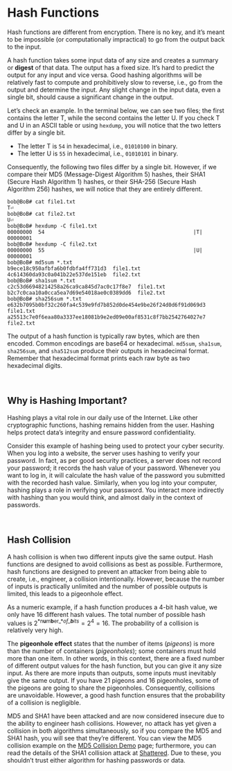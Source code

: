 # Hash Functions

Hash functions are different from encryption. There is no key, and it’s meant to be impossible (or computationally impractical) to go from the output back to the input.

A hash function takes some input data of any size and creates a summary or **digest** of that data. The output has a fixed size. It’s hard to predict the output for any input and vice versa. Good hashing algorithms will be relatively fast to compute and prohibitively slow to reverse, i.e., go from the output and determine the input. Any slight change in the input data, even a single bit, should cause a significant change in the output.

Let’s check an example. In the terminal below, we can see two files; the first contains the letter T, while the second contains the letter U. If you check T and U in an ASCII table or using `hexdump`, you will notice that the two letters differ by a single bit.

- The letter T is `54` in hexadecimal, i.e., `01010100` in binary.
- The letter U is `55` in hexadecimal, i.e., `01010101` in binary.

Consequently, the following two files differ by a single bit. However, if we compare their <span style="color: inherit;">MD5</span> (Message-Digest Algorithm 5) hashes, their SHA1 (Secure Hash Algorithm 1) hashes, or their <span style="color: inherit;">SHA-256</span> (Secure Hash Algorithm 256) hashes, we will notice that they are entirely different.

```shell
bob@BoB# cat file1.txt 
T⏎
bob@BoB# cat file2.txt 
U⏎   
bob@BoB# hexdump -C file1.txt 
00000000  54                                                |T|
00000001
bob@BoB# hexdump -C file2.txt 
00000000  55                                                |U|
00000001
bob@BoB# md5sum *.txt
b9ece18c950afbfa6b0fdbfa4ff731d3  file1.txt
4c614360da93c0a041b22e537de151eb  file2.txt
bob@BoB# sha1sum *.txt
c2c53d66948214258a26ca9ca845d7ac0c17f8e7  file1.txt
b2c7c0caa10a0cca5ea7d69e54018ae0c0389dd6  file2.txt
bob@BoB# sha256sum *.txt
e632b7095b0bf32c260fa4c539e9fd7b852d0de454e9be26f24d0d6f91d069d3  file1.txt
a25513c7e0f6eaa80a3337ee18081b9e2ed09e00af8531c8f7bb2542764027e7  file2.txt
```

The output of a hash function is typically raw bytes, which are then encoded. Common encodings are base64 or hexadecimal. `md5sum`, `sha1sum`, `sha256sum`, and `sha512sum` produce their outputs in hexadecimal format. Remember that hexadecimal format prints each raw byte as two hexadecimal digits.

&nbsp;

## Why is Hashing Important?

Hashing plays a vital role in our daily use of the Internet. Like other cryptographic functions, hashing remains hidden from the user. Hashing helps protect data’s integrity and ensure password confidentiality.

Consider this example of hashing being used to protect your cyber security. When you log into a website, the server uses hashing to verify your password. In fact, as per good security practices, a server does not record your password; it records the hash value of your password. Whenever you want to log in, it will calculate the hash value of the password you submitted with the recorded hash value. Similarly, when you log into your computer, hashing plays a role in verifying your password. You interact more indirectly with hashing than you would think, and almost daily in the context of passwords.

&nbsp;

## Hash Collision

A hash collision is when two different inputs give the same output. Hash functions are designed to avoid collisions as best as possible. Furthermore, hash functions are designed to prevent an attacker from being able to create, i.e., engineer, a collision intentionally. However, because the number of inputs is practically unlimited and the number of possible outputs is limited, this leads to a pigeonhole effect.

As a numeric example, if a hash function produces a 4-bit hash value, we only have 16 different hash values. The total number of possible hash values is 2<sup>*n**u**m**b**er_***of_***b**i**ts*</sup> = 2<sup>4</sup> = 16. The probability of a collision is relatively very high.

The **pigeonhole effect** states that the number of items (*pigeons*) is more than the number of containers (*pigeonholes*); some containers must hold more than one item. In other words, in this context, there are a fixed number of different output values for the hash function, but you can give it any size input. As there are more inputs than outputs, some inputs must inevitably give the same output. If you have 21 pigeons and 16 pigeonholes, some of the pigeons are going to share the pigeonholes. Consequently, collisions are unavoidable. However, a good hash function ensures that the probability of a collision is negligible.

<span style="color: inherit;">MD5</span> and SHA1 have been attacked and are now considered insecure due to the ability to engineer hash collisions. However, no attack has yet given a collision in both algorithms simultaneously, so if you compare the <span style="color: inherit;">MD5</span> and SHA1 hash, you will see that they’re different. You can view the <span style="color: inherit;">MD5</span> collision example on the [<span style="color: inherit;">MD5</span> Collision Demo](https://www.mscs.dal.ca/~selinger/md5collision/) page; furthermore, you can read the details of the SHA1 collision attack at [Shattered](https://shattered.io/). Due to these, you shouldn’t trust either algorithm for hashing passwords or data.